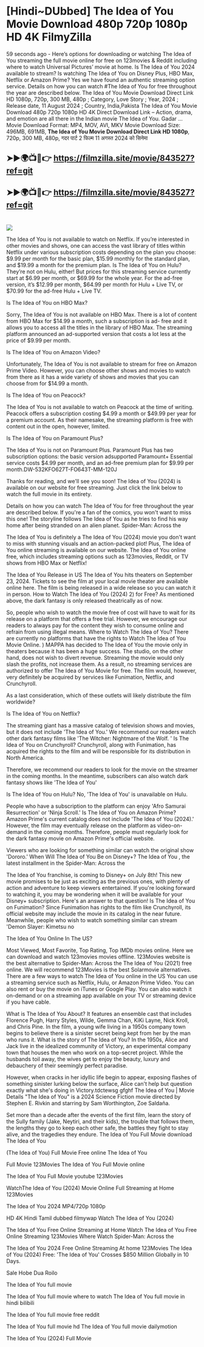 # [Hindi~DUbbed] The Idea of You Movie Download 480p 720p 1080p HD 4K FilmyZilla


59 seconds ago - Here’s options for downloading or watching The Idea of You streaming the full movie online for free on 123movies & Reddit including where to watch Universal Pictures’ movie at home. Is The Idea of You 2024 available to stream? Is watching The Idea of You on Disney Plus, HBO Max, Netflix or Amazon Prime? Yes we have found an authentic streaming option service. Details on how you can watch #The Idea of You for free throughout the year are described below. The Idea of You Movie Download Direct Link HD 1080p, 720p, 300 MB, 480p ; Category, Love Story ; Year, 2024 ; Release date, 11 August 2024 ; Country, India,Pakista The Idea of You Movie Download 480p 720p 1080p HD 4K Direct Download Link – Action, drama, and emotion are all there in the Indian movie The Idea of You. Gadar ...
Movie Download Format: MP4, MOV, AVI, MKV
Movie Download Size: 496MB, 691MB, **The Idea of You Movie Download Direct Link HD 1080p**, 720p, 300 MB, 480p, गदर पार्ट 2 फिल्म 11 अगस्त 2024 को सिनेमा

## ➤►🌍📺📱👉   https://filmzilla.site/movie/843527?ref=git

## ➤►🌍📺📱👉   https://filmzilla.site/movie/843527?ref=git

#

<img src="https://image.tmdb.org/t/p/w780//sI6uCeF8mUlZx22mFfHSi9W3XQ9.jpg" />

The Idea of You is not available to watch on Netflix. If you’re interested in other movies and shows, one can access the vast library of titles within Netflix under various subscription costs depending on the plan you choose: $9.99 per month for the basic plan, $15.99 monthly for the standard plan, and $19.99 a month for the premium plan. Is The Idea of You on Hulu? They’re not on Hulu, either! But prices for this streaming service currently start at $6.99 per month, or $69.99 for the whole year. For the ad-free version, it’s $12.99 per month, $64.99 per month for Hulu + Live TV, or $70.99 for the ad-free Hulu + Live TV.

Is The Idea of You on HBO Max?

Sorry, The Idea of You is not available on HBO Max. There is a lot of content from HBO Max for $14.99 a month, such a subscription is ad- free and it allows you to access all the titles in the library of HBO Max. The streaming platform announced an ad-supported version that costs a lot less at the price of $9.99 per month.

Is The Idea of You on Amazon Video?

Unfortunately, The Idea of You is not available to stream for free on Amazon Prime Video. However, you can choose other shows and movies to watch from there as it has a wide variety of shows and movies that you can choose from for $14.99 a month.

Is The Idea of You on Peacock?

The Idea of You is not available to watch on Peacock at the time of writing. Peacock offers a subscription costing $4.99 a month or $49.99 per year for a premium account. As their namesake, the streaming platform is free with content out in the open, however, limited.

Is The Idea of You on Paramount Plus?

The Idea of You is not on Paramount Plus. Paramount Plus has two subscription options: the basic version adsupported Paramount+ Essential service costs $4.99 per month, and an ad-free premium plan for $9.99 per month.DW-532KFO627T-FO643T-MM-120J

Thanks for reading, and we'll see you soon! The Idea of You (2024) is available on our website for free streaming. Just click the link below to watch the full movie in its entirety.

Details on how you can watch The Idea of You for free throughout the year are described below. If you're a fan of the comics, you won't want to miss this one! The storyline follows The Idea of You as he tries to find his way home after being stranded on an alien planet. Spider-Man: Across the

The Idea of You is definitely a The Idea of You (2024) movie you don't want to miss with stunning visuals and an action-packed plot! Plus, The Idea of You online streaming is available on our website. The Idea of You online free, which includes streaming options such as 123movies, Reddit, or TV shows from HBO Max or Netflix!

The Idea of You Release in US The Idea of You hits theaters on September 23, 2024. Tickets to see the film at your local movie theater are available online here. The film is being released in a wide release so you can watch it in person. How to Watch The Idea of You (2024) 2) for Free? As mentioned above, the dark fantasy is only released theatrically as of now.

So, people who wish to watch the movie free of cost will have to wait for its release on a platform that offers a free trial. However, we encourage our readers to always pay for the content they wish to consume online and refrain from using illegal means. Where to Watch The Idea of You? There are currently no platforms that have the rights to Watch The Idea of You Movie Online. ) MAPPA has decided to The Idea of You the movie only in theaters because it has been a huge success. The studio, on the other hand, does not wish to divert revenue. Streaming the movie would only slash the profits, not increase them. As a result, no streaming services are authorized to offer The Idea of You Movie for free. The film would, however, very definitely be acquired by services like Funimation, Netflix, and Crunchyroll.

As a last consideration, which of these outlets will likely distribute the film worldwide?

Is The Idea of You on Netflix?

The streaming giant has a massive catalog of television shows and movies, but it does not include 'The Idea of You.' We recommend our readers watch other dark fantasy films like 'The Witcher: Nightmare of the Wolf. ' Is The Idea of You on Crunchyroll? Crunchyroll, along with Funimation, has acquired the rights to the film and will be responsible for its distribution in North America.

Therefore, we recommend our readers to look for the movie on the streamer in the coming months. In the meantime, subscribers can also watch dark fantasy shows like 'The Idea of You'

Is The Idea of You on Hulu? No, 'The Idea of You' is unavailable on Hulu.

People who have a subscription to the platform can enjoy 'Afro Samurai Resurrection' or 'Ninja Scroll.' Is The Idea of You on Amazon Prime? Amazon Prime's current catalog does not include 'The Idea of You (2024).' However, the film may eventually release on the platform as video-on-demand in the coming months. Therefore, people must regularly look for the dark fantasy movie on Amazon Prime's official website.

Viewers who are looking for something similar can watch the original show 'Dororo.' When Will The Idea of You Be on Disney+? The Idea of You , the latest installment in the Spider-Man: Across the

The Idea of You franchise, is coming to Disney+ on July 8th! This new movie promises to be just as exciting as the previous ones, with plenty of action and adventure to keep viewers entertained. If you're looking forward to watching it, you may be wondering when it will be available for your Disney+ subscription. Here's an answer to that question! Is The Idea of You on Funimation? Since Funimation has rights to the film like Crunchyroll, its official website may include the movie in its catalog in the near future. Meanwhile, people who wish to watch something similar can stream 'Demon Slayer: Kimetsu no

The Idea of You Online In The US?

Most Viewed, Most Favorite, Top Rating, Top IMDb movies online. Here we can download and watch 123movies movies offline. 123Movies website is the best alternative to Spider-Man: Across the The Idea of You (2021) free online. We will recommend 123Movies is the best Solarmovie alternatives. There are a few ways to watch The Idea of You online in the US You can use a streaming service such as Netflix, Hulu, or Amazon Prime Video. You can also rent or buy the movie on iTunes or Google Play. You can also watch it on-demand or on a streaming app available on your TV or streaming device if you have cable.

What is The Idea of You About? It features an ensemble cast that includes Florence Pugh, Harry Styles, Wilde, Gemma Chan, KiKi Layne, Nick Kroll, and Chris Pine. In the film, a young wife living in a 1950s company town begins to believe there is a sinister secret being kept from her by the man who runs it. What is the story of The Idea of You? In the 1950s, Alice and Jack live in the idealized community of Victory, an experimental company town that houses the men who work on a top-secret project. While the husbands toil away, the wives get to enjoy the beauty, luxury and debauchery of their seemingly perfect paradise.

However, when cracks in her idyllic life begin to appear, exposing flashes of something sinister lurking below the surface, Alice can't help but question exactly what she's doing in Victory.tdctewsg gfghf The Idea of You | Movie Details "The Idea of You" is a 2024 Science Fiction movie directed by Stephen E. Rivkin and starring by Sam Worthington, Zoe Saldaña.

Set more than a decade after the events of the first film, learn the story of the Sully family (Jake, Neytiri, and their kids), the trouble that follows them, the lengths they go to keep each other safe, the battles they fight to stay alive, and the tragedies they endure. The Idea of You Full Movie download The Idea of You

(The Idea of You) Full Movie Free online The Idea of You

Full Movie 123Movies The Idea of You Full Movie online

The Idea of You Full Movie youtube 123Movies

WatchThe Idea of You (2024) Movie Online Full Streaming at Home 123Movies

The Idea of You 2024 MP4/720p 1080p

HD 4K Hindi Tamil dubbed filmywap Watch The Idea of You (2024)

The Idea of You Free Online Streaming at Home Watch The Idea of You Free Online Streaming 123Movies Where Watch Spider-Man: Across the

The Idea of You 2024 Free Online Streaming At home 123Movies The Idea of You (2024) Free: 'The Idea of You' Crosses $850 Million Globally in 10 Days.

Sale Hobe Dua Roilo

The Idea of You full movie

The Idea of You full movie where to watch The Idea of You full movie in hindi bilibili

The Idea of You full movie free reddit

The Idea of You full movie hd The Idea of You full movie dailymotion

The Idea of You (2024) Full Movie